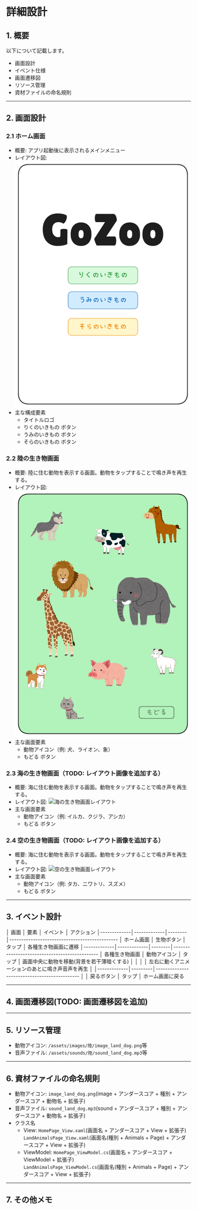 # 詳細設計

## 1. 概要
以下について記載します。
- 画面設計
- イベント仕様
- 画面遷移図
- リソース管理
- 資材ファイルの命名規則

----

## 2. 画面設計

### 2.1 ホーム画面
- 概要: アプリ起動後に表示されるメインメニュー
- レイアウト図: ![ホーム画面レイアウト](レイアウト画像/HomePage.png)
- 主な構成要素
    - タイトルロゴ
    - りくのいきもの ボタン
    - うみのいきもの ボタン
    - そらのいきもの ボタン

### 2.2 陸の生き物画面
- 概要: 陸に住む動物を表示する画面。動物をタップすることで鳴き声を再生する。
- レイアウト図: ![陸の生き物画面レイアウト](レイアウト画像/LandAnimalsPage.png)
- 主な画面要素
    - 動物アイコン（例: 犬、ライオン、象）
    - もどる ボタン

### 2.3 海の生き物画面（TODO: レイアウト画像を追加する）
- 概要: 海に住む動物を表示する画面。動物をタップすることで鳴き声を再生する。
- レイアウト図: ![海の生き物画面レイアウト]()
- 主な画面要素
    - 動物アイコン（例: イルカ、クジラ、アシカ）
    - もどる ボタン

### 2.4 空の生き物画面（TODO: レイアウト画像を追加する）
- 概要: 海に住む動物を表示する画面。動物をタップすることで鳴き声を再生する。
- レイアウト図: ![空の生き物画面レイアウト]()
- 主な画面要素
    - 動物アイコン（例: タカ、ニワトリ、スズメ）
    - もどる ボタン

----

## 3. イベント設計
│ 画面         │ 要素        │ イベント │ アクション
│-------------│-------------│--------│----------------------------------------------
│ ホーム画面    │ 生物ボタン   │ タップ   │ 各種生き物画面に遷移
│-------------│-------------│--------│----------------------------------------------
│ 各種生き物画面 │ 動物アイコン │ タップ   │ 画面中央に動物を移動(背景を若干薄暗くする)
│             │             │         │ 左右に動くアニメーションのあとに鳴き声音声を再生
│             │-------------│---------│---------------------------------------------
│             │ 戻るボタン    │ タップ   │ ホーム画面に戻る

----

## 4. 画面遷移図(TODO: 画面遷移図を追加)

----

## 5. リソース管理
- 動物アイコン: `/assets/images/陸/image_land_dog.png`等
- 音声ファイル: `/assets/sounds/陸/sound_land_dog.mp3`等

----

## 6. 資材ファイルの命名規則
- 動物アイコン: `image_land_dog.png`(image + アンダースコア + 種別 + アンダースコア + 動物名 + 拡張子)
- 音声ファイル: `sound_land_dog.mp3`(sound + アンダースコア + 種別 + アンダースコア + 動物名 + 拡張子)
- クラス名
    - View: `HomePage_View.xaml`(画面名 + アンダースコア + View + 拡張子)<br>
                `LandAnimalsPage_View.xaml`(画面名(種別 + Animals + Page) + アンダースコア + View + 拡張子)
    - ViewModel: `HomePage_ViewModel.cs`(画面名 + アンダースコア + ViewModel + 拡張子)<br>
                `LandAnimalsPage_ViewModel.cs`(画面名(種別 + Animals + Page) + アンダースコア + View + 拡張子)

----

## 7. その他メモ
